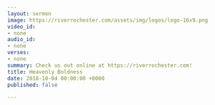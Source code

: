 ```yaml
---
layout: sermon
image: https://riverrochester.com/assets/img/logos/logo-16x9.png
video_id:
- none
audio_id:
- none
verses:
- none
summary: Check us out online at https://riverrochester.com!
title: Heavenly Boldness
date: 2018-10-04 00:00:00 +0000
published: false

---
```

